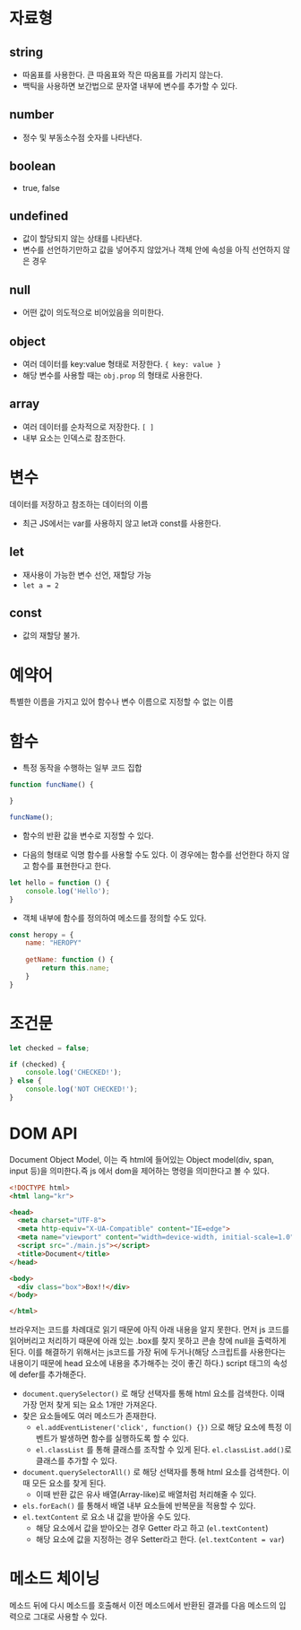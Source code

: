 # 자료형
## string
- 따옴표를 사용한다. 큰 따옴표와 작은 따옴표를 가리지 않는다. 
- 백틱을 사용하면 보간법으로 문자열 내부에 변수를 추가할 수 있다. 

## number
- 정수 및 부동소수점 숫자를 나타낸다. 

## boolean
- true, false

## undefined
- 값이 할당되지 않는 상태를 나타낸다. 
- 변수를 선언하기만하고 값을 넣어주지 않았거나 객체 안에 속성을 아직 선언하지 않은 경우

## null
- 어떤 값이 의도적으로 비어있음을 의미한다.

## object
- 여러 데이터를 key:value 형태로 저장한다. `{ key: value }`
- 해당 변수를 사용할 때는 `obj.prop` 의 형태로 사용한다. 

## array
- 여러 데이터를 순차적으로 저장한다. `[ ]`
- 내부 요소는 인덱스로 참조한다. 

# 변수
데이터를 저장하고 참조하는 데이터의 이름
- 최근 JS에서는 var를 사용하지 않고 let과 const를 사용한다.
## let
- 재사용이 가능한 변수 선언, 재할당 가능
- `let a = 2`

## const
- 값의 재할당 불가.

# 예약어
특별한 이름을 가지고 있어 함수나 변수 이름으로 지정할 수 없는 이름

# 함수
- 특정 동작을 수행하는 일부 코드 집합
```js
function funcName() {

}

funcName();
```
- 함수의 반환 값을 변수로 지정할 수 있다. 

- 다음의 형태로 익명 함수를 사용할 수도 있다. 이 경우에는 함수를 선언한다 하지 않고 함수를 표현한다고 한다.
```js
let hello = function () {
	console.log('Hello');
}
```

- 객체 내부에 함수를 정의하여 메소드를 정의할 수도 있다.
```js
const heropy = {
	name: "HEROPY"
	
	getName: function () {
		return this.name;
	}
}
```

# 조건문
```js
let checked = false;

if (checked) {
	console.log('CHECKED!');
} else {
	console.log('NOT CHECKED!');
}
```

# DOM API
Document Object Model, 이는 즉 html에 들어있는 Object model(div, span, input 등)을 의미한다.즉 js 에서 dom을 제어하는 명령을 의미한다고 볼 수 있다. 
```html
<!DOCTYPE html>
<html lang="kr">

<head>
  <meta charset="UTF-8">
  <meta http-equiv="X-UA-Compatible" content="IE=edge">
  <meta name="viewport" content="width=device-width, initial-scale=1.0">
  <script src="./main.js"></script>
  <title>Document</title>
</head>

<body>
  <div class="box">Box!!</div>
</body>

</html>
```
브라우저는 코드를 차례대로 읽기 때문에 아직 아래 내용을 알지 못한다. 먼저 js 코드를 읽어버리고 처리하기 때문에 아래 있는 .box를 찾지 못하고 콘솔 창에 null을 출력하게 된다. 이를 해결하기 위해서는 js코드를 가장 뒤에 두거나(해당 스크립트를 사용한다는 내용이기 때문에 head 요소에 내용을 추가해주는 것이 좋긴 하다.) script 태그의 속성에 defer를 추가해준다. 

- `document.querySelector()` 로 해당 선택자를 통해 html 요소를 검색한다. 이때 가장 먼저 찾게 되는 요소 1개만 가져온다.
- 찾은 요소들에도 여러 메소드가 존재한다.
	- `el.addEventListener('click', function() {})` 으로 해당 요소에 특정 이벤트가 발생하면 함수를 실행하도록 할 수 있다. 
	- `el.classList` 를 통해 클래스를 조작할 수 있게 된다. `el.classList.add()`로 클래스를 추가할 수 있다.
- `document.querySelectorAll()` 로 해당 선택자를 통해 html 요소를 검색한다. 이때 모든 요소를 찾게 된다.
	- 이때 반환 값은 유사 배열(Array-like)로 배열처럼 처리해줄 수 있다.
- `els.forEach()` 를 통해서 배열 내부 요소들에 반복문을 적용할 수 있다. 
- `el.textContent` 로 요소 내 값을 받아올 수도 있다. 
	- 해당 요소에서 값을 받아오는 경우 Getter 라고 하고 (`el.textContent`)
	- 해당 요소에 값을 지정하는 경우 Setter라고 한다. (`el.textContent = var`)

# 메소드 체이닝
메소드 뒤에 다시 메소드를 호출해서 이전 메소드에서 반환된 결과를 다음 메소드의 입력으로 그대로 사용할 수 있다.